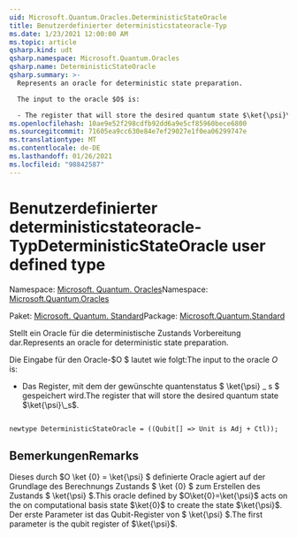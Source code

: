 ```yaml
---
uid: Microsoft.Quantum.Oracles.DeterministicStateOracle
title: Benutzerdefinierter deterministicstateoracle-Typ
ms.date: 1/23/2021 12:00:00 AM
ms.topic: article
qsharp.kind: udt
qsharp.namespace: Microsoft.Quantum.Oracles
qsharp.name: DeterministicStateOracle
qsharp.summary: >-
  Represents an oracle for deterministic state preparation.

  The input to the oracle $O$ is:

  - The register that will store the desired quantum state $\ket{\psi}\_s$.
ms.openlocfilehash: 10ae9e52f298cdfb92dd6a9e5cf85960bece6800
ms.sourcegitcommit: 71605ea9cc630e84e7ef29027e1f0ea06299747e
ms.translationtype: MT
ms.contentlocale: de-DE
ms.lasthandoff: 01/26/2021
ms.locfileid: "98842587"
---
```

# <a name="deterministicstateoracle-user-defined-type"></a><span data-ttu-id="7be1e-102">Benutzerdefinierter deterministicstateoracle-Typ</span><span class="sxs-lookup"><span data-stu-id="7be1e-102">DeterministicStateOracle user defined type</span></span>

<span data-ttu-id="7be1e-103">Namespace: [Microsoft. Quantum. Oracles](xref:Microsoft.Quantum.Oracles)</span><span class="sxs-lookup"><span data-stu-id="7be1e-103">Namespace: [Microsoft.Quantum.Oracles](xref:Microsoft.Quantum.Oracles)</span></span>

<span data-ttu-id="7be1e-104">Paket: [Microsoft. Quantum. Standard](https://nuget.org/packages/Microsoft.Quantum.Standard)</span><span class="sxs-lookup"><span data-stu-id="7be1e-104">Package: [Microsoft.Quantum.Standard](https://nuget.org/packages/Microsoft.Quantum.Standard)</span></span>


<span data-ttu-id="7be1e-105">Stellt ein Oracle für die deterministische Zustands Vorbereitung dar.</span><span class="sxs-lookup"><span data-stu-id="7be1e-105">Represents an oracle for deterministic state preparation.</span></span>

<span data-ttu-id="7be1e-106">Die Eingabe für den Oracle-$O $ lautet wie folgt:</span><span class="sxs-lookup"><span data-stu-id="7be1e-106">The input to the oracle $O$ is:</span></span>

- <span data-ttu-id="7be1e-107">Das Register, mit dem der gewünschte quantenstatus $ \ket{\psi} \_ s $ gespeichert wird.</span><span class="sxs-lookup"><span data-stu-id="7be1e-107">The register that will store the desired quantum state $\ket{\psi}\_s$.</span></span>

```qsharp

newtype DeterministicStateOracle = ((Qubit[] => Unit is Adj + Ctl));
```



## <a name="remarks"></a><span data-ttu-id="7be1e-108">Bemerkungen</span><span class="sxs-lookup"><span data-stu-id="7be1e-108">Remarks</span></span>

<span data-ttu-id="7be1e-109">Dieses durch $O \ket {0} = \ket{\psi} $ definierte Oracle agiert auf der Grundlage des Berechnungs Zustands $ \ket {0} $ zum Erstellen des Zustands $ \ket{\psi} $.</span><span class="sxs-lookup"><span data-stu-id="7be1e-109">This oracle defined by $O\ket{0}=\ket{\psi}$ acts on the on computational basis state $\ket{0}$ to create the state $\ket{\psi}$.</span></span>
<span data-ttu-id="7be1e-110">Der erste Parameter ist das Qubit-Register von $ \ket{\psi} $.</span><span class="sxs-lookup"><span data-stu-id="7be1e-110">The first parameter is the qubit register of $\ket{\psi}$.</span></span>